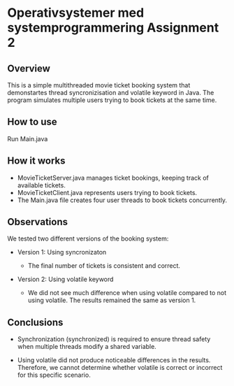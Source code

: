 # Operativsystemer med systemprogrammering Assignment 2

## Overview
This is a simple multithreaded movie ticket booking system that demonstartes thread syncronizisation and volatile keyword in Java. The program simulates multiple users trying to book tickets at the same
time.

## How to use
Run Main.java

## How it works
- MovieTicketServer.java manages ticket bookings, keeping track of available tickets.
- MovieTicketClient.java represents users trying to book tickets.
- The Main.java file creates four user threads to book tickets concurrently.

## Observations
We tested two different versions of the booking system:

- Version 1: Using syncronizaton 
  - The final number of tickets is consistent and correct.

- Version 2: Using volatile keyword
  - We did not see much difference when using volatile compared to not using volatile. The results remained the same as version 1.

    
## Conclusions

- Synchronization (synchronized) is required to ensure thread safety when multiple threads modify a shared variable.

- Using volatile did not produce noticeable differences in the results. Therefore, we cannot determine whether volatile is correct or incorrect for this specific scenario.



